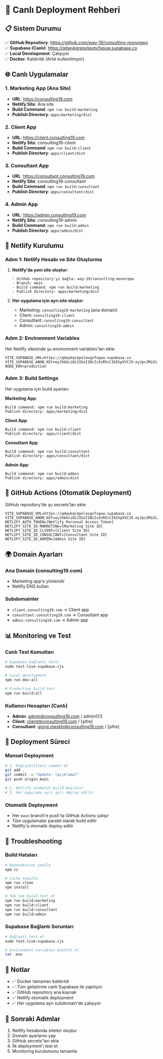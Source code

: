 # 🚀 Canlı Deployment Rehberi

## 📋 Sistem Durumu

✅ **GitHub Repository**: https://github.com/way-19/consulting-monorepo  
✅ **Supabase (Canlı)**: https://qdwykqrepolavgvfxquw.supabase.co  
✅ **Local Development**: Çalışıyor  
✅ **Docker**: Kaldırıldı (Artık kullanılmıyor)  

## 🌐 Canlı Uygulamalar

### 1. Marketing App (Ana Site)
- **URL**: https://consulting19.com
- **Netlify Site**: Ana site
- **Build Command**: `npm run build:marketing`
- **Publish Directory**: `apps/marketing/dist`

### 2. Client App
- **URL**: https://client.consulting19.com
- **Netlify Site**: consulting19-client
- **Build Command**: `npm run build:client`
- **Publish Directory**: `apps/client/dist`

### 3. Consultant App
- **URL**: https://consultant.consulting19.com
- **Netlify Site**: consulting19-consultant
- **Build Command**: `npm run build:consultant`
- **Publish Directory**: `apps/consultant/dist`

### 4. Admin App
- **URL**: https://admin.consulting19.com
- **Netlify Site**: consulting19-admin
- **Build Command**: `npm run build:admin`
- **Publish Directory**: `apps/admin/dist`

## 🔧 Netlify Kurulumu

### Adım 1: Netlify Hesabı ve Site Oluşturma

1. **Netlify'da yeni site oluştur**:
   ```
   - GitHub repository'yi bağla: way-19/consulting-monorepo
   - Branch: main
   - Build command: npm run build:marketing
   - Publish directory: apps/marketing/dist
   ```

2. **Her uygulama için ayrı site oluştur**:
   - Marketing: `consulting19-marketing` (ana domain)
   - Client: `consulting19-client`
   - Consultant: `consulting19-consultant`
   - Admin: `consulting19-admin`

### Adım 2: Environment Variables

Her Netlify sitesinde şu environment variables'ları ekle:

```env
VITE_SUPABASE_URL=https://qdwykqrepolavgvfxquw.supabase.co
VITE_SUPABASE_ANON_KEY=eyJhbGciOiJIUzI1NiIsInR5cCI6IkpXVCJ9.eyJpc3MiOiJzdXBhYmFzZSIsInJlZiI6InFkd3lrcXJlcG9sYXZndmZ4cXV3Iiwicm9sZSI6ImFub24iLCJpYXQiOjE3NTYwNjgzNDIsImV4cCI6MjA3MTY0NDM0Mn0.WuaXRd_Kgd0ld4hMaeLptJktK3AiGTwRajpAnYgyhPo
NODE_ENV=production
```

### Adım 3: Build Settings

Her uygulama için build ayarları:

**Marketing App**:
```
Build command: npm run build:marketing
Publish directory: apps/marketing/dist
```

**Client App**:
```
Build command: npm run build:client
Publish directory: apps/client/dist
```

**Consultant App**:
```
Build command: npm run build:consultant
Publish directory: apps/consultant/dist
```

**Admin App**:
```
Build command: npm run build:admin
Publish directory: apps/admin/dist
```

## 🔄 GitHub Actions (Otomatik Deployment)

GitHub repository'de şu secrets'ları ekle:

```
VITE_SUPABASE_URL=https://qdwykqrepolavgvfxquw.supabase.co
VITE_SUPABASE_ANON_KEY=eyJhbGciOiJIUzI1NiIsInR5cCI6IkpXVCJ9.eyJpc3MiOiJzdXBhYmFzZSIsInJlZiI6InFkd3lrcXJlcG9sYXZndmZ4cXV3Iiwicm9sZSI6ImFub24iLCJpYXQiOjE3NTYwNjgzNDIsImV4cCI6MjA3MTY0NDM0Mn0.WuaXRd_Kgd0ld4hMaeLptJktK3AiGTwRajpAnYgyhPo
NETLIFY_AUTH_TOKEN=[Netlify Personal Access Token]
NETLIFY_SITE_ID_MARKETING=[Marketing Site ID]
NETLIFY_SITE_ID_CLIENT=[Client Site ID]
NETLIFY_SITE_ID_CONSULTANT=[Consultant Site ID]
NETLIFY_SITE_ID_ADMIN=[Admin Site ID]
```

## 🌍 Domain Ayarları

### Ana Domain (consulting19.com)
- Marketing app'e yönlendir
- Netlify DNS kullan

### Subdomainler
- `client.consulting19.com` → Client app
- `consultant.consulting19.com` → Consultant app
- `admin.consulting19.com` → Admin app

## 📊 Monitoring ve Test

### Canlı Test Komutları

```bash
# Supabase bağlantı testi
node test-live-supabase.cjs

# Local development
npm run dev:all

# Production build test
npm run build:all
```

### Kullanıcı Hesapları (Canlı)

- **Admin**: admin@consulting19.com / admin123
- **Client**: client@consulting19.com / [şifre]
- **Consultant**: giorgi.meskhi@consulting19.com / [şifre]

## 🚀 Deployment Süreci

### Manuel Deployment
```bash
# 1. Değişiklikleri commit et
git add .
git commit -m "Update: [açıklama]"
git push origin main

# 2. Netlify otomatik build başlatır
# 3. Her uygulama ayrı ayrı deploy edilir
```

### Otomatik Deployment
- Her `main` branch'e push'ta GitHub Actions çalışır
- Tüm uygulamalar paralel olarak build edilir
- Netlify'a otomatik deploy edilir

## 🔧 Troubleshooting

### Build Hataları
```bash
# Dependencies yenile
npm ci

# Cache temizle
npm run clean
npm install

# Tek tek build test et
npm run build:marketing
npm run build:client
npm run build:consultant
npm run build:admin
```

### Supabase Bağlantı Sorunları
```bash
# Bağlantı test et
node test-live-supabase.cjs

# Environment variables kontrol et
cat .env
```

## 📝 Notlar

- ✅ Docker tamamen kaldırıldı
- ✅ Tüm geliştirme canlı Supabase ile yapılıyor
- ✅ GitHub repository ana kaynak
- ✅ Netlify otomatik deployment
- ✅ Her uygulama ayrı subdomain'de çalışıyor

## 🎯 Sonraki Adımlar

1. Netlify hesabında siteleri oluştur
2. Domain ayarlarını yap
3. GitHub secrets'ları ekle
4. İlk deployment'ı test et
5. Monitoring kurulumunu tamamla